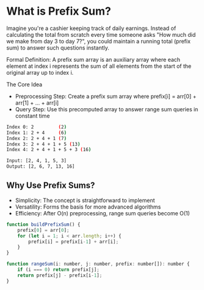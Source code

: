 # What is Prefix Sum?

Imagine you're a cashier keeping track of daily earnings.
Instead of calculating the total from scratch every time someone asks "How much did we make from day 3 to day 7?", you could maintain a running total (prefix sum) to answer such questions instantly.

Formal Definition: A prefix sum array is an auxiliary array where each element at index i represents the sum of all elements from the start of the original array up to index i.

The Core Idea

- Preprocessing Step: Create a prefix sum array where prefix[i] = arr[0] + arr[1] + ... + arr[i]
- Query Step: Use this precomputed array to answer range sum queries in constant time

```bash
Index 0: 2         (2)
Index 1: 2 + 4     (6)
Index 2: 2 + 4 + 1 (7)
Index 3: 2 + 4 + 1 + 5 (13)
Index 4: 2 + 4 + 1 + 5 + 3 (16)

Input: [2, 4, 1, 5, 3]
Output: [2, 6, 7, 13, 16]
```

## Why Use Prefix Sums?

- Simplicity: The concept is straightforward to implement
- Versatility: Forms the basis for more advanced algorithms
- Efficiency: After O(n) preprocessing, range sum queries become O(1)

```javascript
function buildPrefixSum() {
    prefix[0] = arr[0];
    for (let i = 1; i < arr.length; i++) {
        prefix[i] = prefix[i-1] + arr[i];
    }
}

function rangeSum(i: number, j: number, prefix: number[]): number {
    if (i === 0) return prefix[j];
    return prefix[j] - prefix[i-1];
}
```
